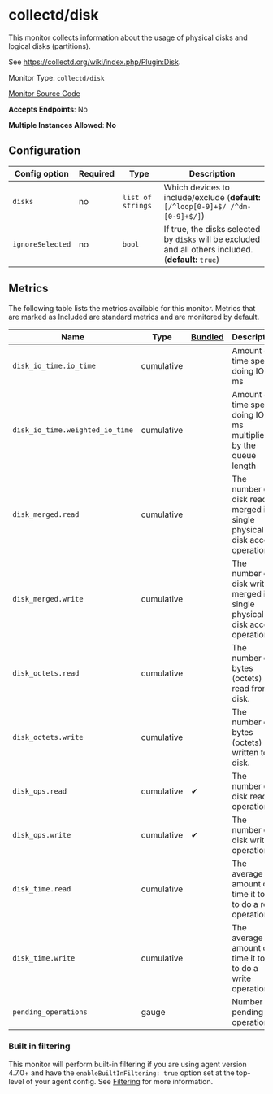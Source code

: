 <!--- GENERATED BY gomplate from scripts/docs/monitor-page.md.tmpl --->

# collectd/disk

This monitor collects information about the usage of
physical disks and logical disks (partitions).

See https://collectd.org/wiki/index.php/Plugin:Disk.


Monitor Type: `collectd/disk`

[Monitor Source Code](https://github.com/signalfx/signalfx-agent/tree/master/internal/monitors/collectd/disk)

**Accepts Endpoints**: No

**Multiple Instances Allowed**: **No**

## Configuration

| Config option | Required | Type | Description |
| --- | --- | --- | --- |
| `disks` | no | `list of strings` | Which devices to include/exclude (**default:** `[/^loop[0-9]+$/ /^dm-[0-9]+$/]`) |
| `ignoreSelected` | no | `bool` | If true, the disks selected by `disks` will be excluded and all others included. (**default:** `true`) |




## Metrics

The following table lists the metrics available for this monitor. Metrics that are marked as Included are standard metrics and are monitored by default.

| Name | Type | [Bundled](https://docs.signalfx.com/en/latest/admin-guide/usage.html#about-custom-bundled-and-high-resolution-metrics) | Description |
| ---  | ---  | ---    | ---         |
| `disk_io_time.io_time` | cumulative |  | Amount of time spent doing IO in ms |
| `disk_io_time.weighted_io_time` | cumulative |  | Amount of time spent doing IO in ms multiplied by the queue length |
| `disk_merged.read` | cumulative |  | The number of disk reads merged into single physical disk access operations. |
| `disk_merged.write` | cumulative |  | The number of disk writes merged into single physical disk access operations. |
| `disk_octets.read` | cumulative |  | The number of bytes (octets) read from a disk. |
| `disk_octets.write` | cumulative |  | The number of bytes (octets) written to a disk. |
| `disk_ops.read` | cumulative | ✔ | The number of disk read operations. |
| `disk_ops.write` | cumulative | ✔ | The number of disk write operations. |
| `disk_time.read` | cumulative |  | The average amount of time it took to do a read operation. |
| `disk_time.write` | cumulative |  | The average amount of time it took to do a write operation. |
| `pending_operations` | gauge |  | Number of pending operations |



### Built in filtering
This monitor will perform built-in filtering if you are using agent version
4.7.0+ and have the `enableBuiltInFiltering: true` option set at the top-level
of your agent config.  See
[Filtering](https://docs.signalfx.com/en/latest/integrations/agent/filtering.html)
for more information.


